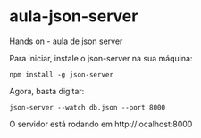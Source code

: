 # aula-json-server
Hands on - aula de json server

Para iniciar, instale o json-server na sua máquina:
````
npm install -g json-server
````

Agora, basta digitar:
```
json-server --watch db.json --port 8000
```

O servidor está rodando em http://localhost:8000
